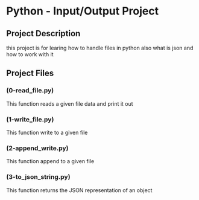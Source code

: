# Python - Input/Output Project
## Project Description
this project is for learing how to handle files in python
also what is json and how to work with it
## Project Files
### (0-read_file.py)
This function reads a given file data and print it out
### (1-write_file.py)
This function write to a given file
### (2-append_write.py)
This function append to a given file
### (3-to_json_string.py)
This function returns the JSON representation of an object 
